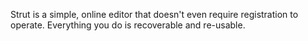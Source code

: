 Strut is a simple, online editor that doesn't even require registration to operate. Everything you do is recoverable and re-usable.